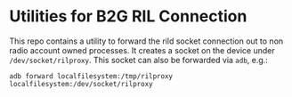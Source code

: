 # Utilities for B2G RIL Connection

This repo contains a utility to forward the rild socket connection out to non radio
account owned processes. It creates a socket on the device under `/dev/socket/rilproxy`.
This socket can also be forwarded via `adb`, e.g.:

    adb forward localfilesystem:/tmp/rilproxy localfilesystem:/dev/socket/rilproxy
